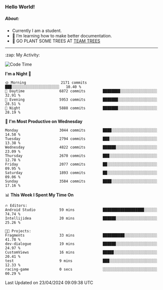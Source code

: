### Hello World!

##### About:
- Currently I am a student.
- 🌱 I’m learning how to make better documentation.
- 🌱 GO PLANT SOME TREES AT [TEAM TREES](https://teamtrees.org/)

---
  <summary>:zap: My Activity:</summary>
  
<!--START_SECTION:waka-->
![Code Time](http://img.shields.io/badge/Code%20Time-1%2C318%20hrs%2012%20mins-blue)

**I'm a Night 🦉** 

```text
🌞 Morning                2171 commits        ███░░░░░░░░░░░░░░░░░░░░░░   10.40 % 
🌆 Daytime                6872 commits        ████████░░░░░░░░░░░░░░░░░   32.91 % 
🌃 Evening                5953 commits        ███████░░░░░░░░░░░░░░░░░░   28.51 % 
🌙 Night                  5888 commits        ███████░░░░░░░░░░░░░░░░░░   28.19 % 
```
📅 **I'm Most Productive on Wednesday** 

```text
Monday                   3044 commits        ████░░░░░░░░░░░░░░░░░░░░░   14.58 % 
Tuesday                  2794 commits        ███░░░░░░░░░░░░░░░░░░░░░░   13.38 % 
Wednesday                4822 commits        ██████░░░░░░░░░░░░░░░░░░░   23.09 % 
Thursday                 2670 commits        ███░░░░░░░░░░░░░░░░░░░░░░   12.78 % 
Friday                   2077 commits        ██░░░░░░░░░░░░░░░░░░░░░░░   09.95 % 
Saturday                 1893 commits        ██░░░░░░░░░░░░░░░░░░░░░░░   09.06 % 
Sunday                   3584 commits        ████░░░░░░░░░░░░░░░░░░░░░   17.16 % 
```


📊 **This Week I Spent My Time On** 

```text
🔥 Editors: 
Android Studio           59 mins             ███████████████████░░░░░░   74.74 % 
Intellijidea             20 mins             ██████░░░░░░░░░░░░░░░░░░░   25.26 % 

🐱‍💻 Projects: 
Fragments                33 mins             ██████████░░░░░░░░░░░░░░░   41.78 % 
dev-dialogue             19 mins             ██████░░░░░░░░░░░░░░░░░░░   24.97 % 
CustomViews              16 mins             █████░░░░░░░░░░░░░░░░░░░░   20.41 % 
test                     9 mins              ███░░░░░░░░░░░░░░░░░░░░░░   12.33 % 
racing-game              0 secs              ░░░░░░░░░░░░░░░░░░░░░░░░░   00.29 % 
```


 Last Updated on 23/04/2024 09:09:38 UTC
<!--END_SECTION:waka-->

